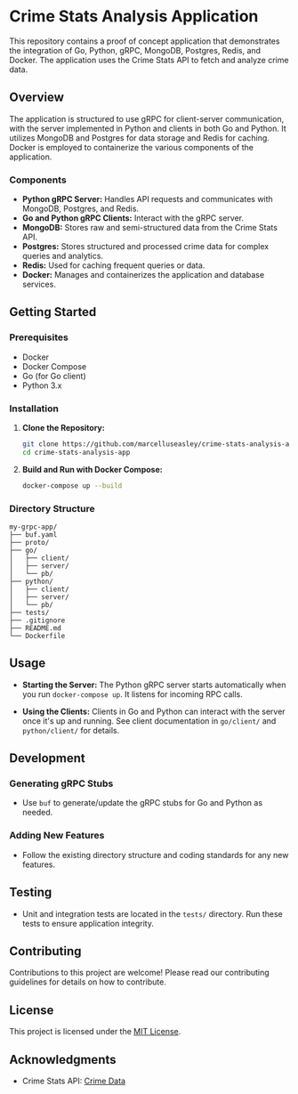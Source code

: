 # Crime Stats Analysis Application

This repository contains a proof of concept application that demonstrates the integration of Go, Python, gRPC, MongoDB, Postgres, Redis, and Docker. The application uses the Crime Stats API to fetch and analyze crime data.

## Overview

The application is structured to use gRPC for client-server communication, with the server implemented in Python and clients in both Go and Python. It utilizes MongoDB and Postgres for data storage and Redis for caching. Docker is employed to containerize the various components of the application.

### Components

- **Python gRPC Server:** Handles API requests and communicates with MongoDB, Postgres, and Redis.
- **Go and Python gRPC Clients:** Interact with the gRPC server.
- **MongoDB:** Stores raw and semi-structured data from the Crime Stats API.
- **Postgres:** Stores structured and processed crime data for complex queries and analytics.
- **Redis:** Used for caching frequent queries or data.
- **Docker:** Manages and containerizes the application and database services.

## Getting Started

### Prerequisites

- Docker
- Docker Compose
- Go (for Go client)
- Python 3.x

### Installation

1. **Clone the Repository:**
   ```bash
   git clone https://github.com/marcelluseasley/crime-stats-analysis-app.git
   cd crime-stats-analysis-app
   ```

2. **Build and Run with Docker Compose:**
   ```bash
   docker-compose up --build
   ```

### Directory Structure

```plaintext
my-grpc-app/
├── buf.yaml
├── proto/
├── go/
│   ├── client/
│   ├── server/
│   └── pb/
├── python/
│   ├── client/
│   ├── server/
│   └── pb/
├── tests/
├── .gitignore
├── README.md
└── Dockerfile
```

## Usage

- **Starting the Server:**
  The Python gRPC server starts automatically when you run `docker-compose up`. It listens for incoming RPC calls.

- **Using the Clients:**
  Clients in Go and Python can interact with the server once it's up and running. See client documentation in `go/client/` and `python/client/` for details.

## Development

### Generating gRPC Stubs

- Use `buf` to generate/update the gRPC stubs for Go and Python as needed.

### Adding New Features

- Follow the existing directory structure and coding standards for any new features.

## Testing

- Unit and integration tests are located in the `tests/` directory. Run these tests to ensure application integrity.

## Contributing

Contributions to this project are welcome! Please read our contributing guidelines for details on how to contribute.

## License

This project is licensed under the [MIT License](LICENSE).

## Acknowledgments

- Crime Stats API: [Crime Data](https://rapidapi.com/jgentes/api/crime-data/)

